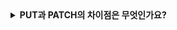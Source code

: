 <details>
  <summary><strong>PUT과 PATCH의 차이점은 무엇인가요?</strong></summary>

<br>

# PUT vs PATCH

**PUT**과 **PATCH**는 모두 HTTP 메서드로, 서버의 리소스를 <b>수정(update)</b>할 때 사용됩니다.  
하지만 **수정 방식과 목적에 차이**가 있습니다.

## PUT

- **전체 리소스를 대체**합니다.
- 클라이언트가 보낸 데이터로 서버의 기존 리소스를 **완전히 덮어씌움**.
- 모든 필드를 함께 전송해야 하며, 누락된 필드는 제거될 수 있음.
- 일반적으로 <b>멱등성(Idempotent)</b>을 가집니다. → 같은 요청을 여러 번 해도 결과가 같음.

## PATCH

- **일부 리소스를 수정**합니다.
- 클라이언트가 보낸 데이터만 **변경되며, 나머지 필드는 유지**됩니다.
- 전체 리소스를 보낼 필요가 없으므로 효율적입니다.
- **멱등성이 보장되지 않을 수도 있음** (서버 구현 방식에 따라 다름).

## 예시 비교

> 예: 사용자 정보를 수정할 때

- **PUT**: 이름, 이메일, 전화번호 등 전체 필드를 모두 포함하여 전송
- **PATCH**: 이름만 수정하고 싶은 경우, 이름만 전송

---

## ✅ 정리

| 구분        | PUT              | PATCH                  |
| ----------- | ---------------- | ---------------------- |
| 목적        | 전체 리소스 대체 | 일부 리소스 수정       |
| 데이터 전송 | 전체 필드 필요   | 변경할 필드만 전송     |
| 멱등성      | 있음             | 보장되지 않을 수 있음  |
| 사용 예시   | 리소스 전체 갱신 | 리소스 일부만 업데이트 |

</details>
